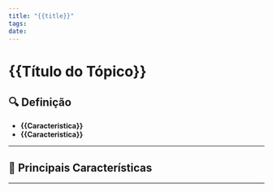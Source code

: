 ```yaml
---
title: "{{title}}"
tags: 
date:
---
```

# {{Título do Tópico}}

## 🔍 Definição

- **{{Caracteristica}}**
- **{{Caracteristica}}**

---

## 📝 Principais Características

---

